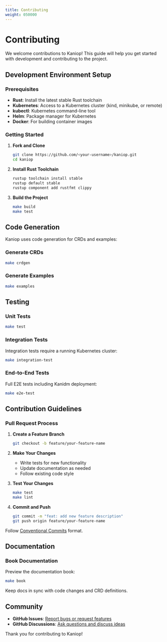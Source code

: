 ```yaml
---
title: Contributing
weight: 050000
---
```


# Contributing

We welcome contributions to Kaniop! This guide will help you get started with development and
contributing to the project.

## Development Environment Setup

### Prerequisites

- **Rust**: Install the latest stable Rust toolchain
- **Kubernetes**: Access to a Kubernetes cluster (kind, minikube, or remote)
- **kubectl**: Kubernetes command-line tool
- **Helm**: Package manager for Kubernetes
- **Docker**: For building container images

### Getting Started

1. **Fork and Clone**

   ```bash
   git clone https://github.com/<your-username>/kaniop.git
   cd kaniop
   ```

2. **Install Rust Toolchain**

   ```bash
   rustup toolchain install stable
   rustup default stable
   rustup component add rustfmt clippy
   ```

3. **Build the Project**
   ```bash
   make build
   make test
   ```

## Code Generation

Kaniop uses code generation for CRDs and examples:

### Generate CRDs

```bash
make crdgen
```

### Generate Examples

```bash
make examples
```

## Testing

### Unit Tests

```bash
make test
```

### Integration Tests

Integration tests require a running Kubernetes cluster:

```bash
make integration-test
```

### End-to-End Tests

Full E2E tests including Kanidm deployment:

```bash
make e2e-test
```

## Contribution Guidelines

### Pull Request Process

1. **Create a Feature Branch**

   ```bash
   git checkout -b feature/your-feature-name
   ```

2. **Make Your Changes**

   - Write tests for new functionality
   - Update documentation as needed
   - Follow existing code style

3. **Test Your Changes**

   ```bash
   make test
   make lint
   ```

4. **Commit and Push**

   ```bash
   git commit -m "feat: add new feature description"
   git push origin feature/your-feature-name
   ```

Follow [Conventional Commits](https://www.conventionalcommits.org/) format.

## Documentation

### Book Documentation

Preview the documentation book:

```bash
make book
```

Keep docs in sync with code changes and CRD definitions.

## Community

- **GitHub Issues**: [Report bugs or request features](https://github.com/pando85/kaniop/issues)
- **GitHub Discussions**:
  [Ask questions and discuss ideas](https://github.com/pando85/kaniop/discussions)

Thank you for contributing to Kaniop!
